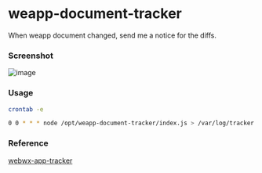 # weapp-document-tracker

When weapp document changed, send me a notice for the diffs.


### Screenshot

![image](https://user-images.githubusercontent.com/2182004/27670110-6616e46e-5cbd-11e7-9d50-9de437788bc6.png)



### Usage

```bash
crontab -e

0 0 * * * node /opt/weapp-document-tracker/index.js > /var/log/tracker.log
```

### Reference

[webwx-app-tracker](https://github.com/Chatie/webwx-app-tracker)
